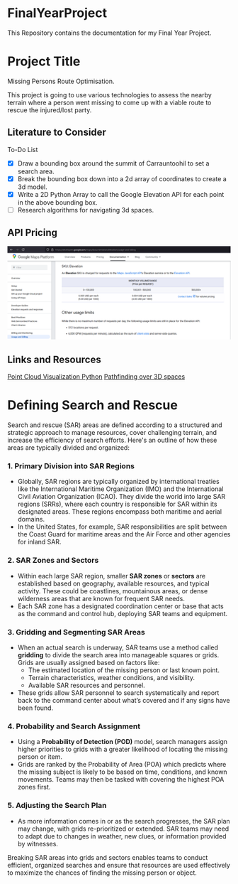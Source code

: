 # FinalYearProject
This Repository contains the documentation for my Final Year Project.

# Project Title
Missing Persons Route Optimisation.

This project is going to use various technologies to assess the nearby terrain where a person went missing to come up with a viable route to rescue the injured/lost party.

## Literature to Consider

To-Do List
- [x] Draw a bounding box around the summit of Carrauntoohil to set a search area.
- [x] Break the bounding box down into a 2d array of coordinates to create a 3d model.
- [x] Write a 2D Python Array to call the Google Elevation API for each point in the above bounding box.
- [ ] Research algorithms for navigating 3d spaces.

## API Pricing
![API Pricing](Screenshots/ElevationApiPricing.PNG)

## Links and Resources
[Point Cloud Visualization Python](https://learngeodata.eu/visualise-massive-point-cloud-in-python/)
[Pathfinding over 3D spaces](https://ascane.github.io/assets/portfolio/pathfinding3d-report.pdf)

# Defining Search and Rescue
Search and rescue (SAR) areas are defined according to a structured and strategic approach to manage resources, cover challenging terrain, and increase the efficiency of search efforts. Here's an outline of how these areas are typically divided and organized:

### 1. **Primary Division into SAR Regions**
   - Globally, SAR regions are typically organized by international treaties like the International Maritime Organization (IMO) and the International Civil Aviation Organization (ICAO). They divide the world into large SAR regions (SRRs), where each country is responsible for SAR within its designated areas. These regions encompass both maritime and aerial domains.
   - In the United States, for example, SAR responsibilities are split between the Coast Guard for maritime areas and the Air Force and other agencies for inland SAR.

### 2. **SAR Zones and Sectors**
   - Within each large SAR region, smaller **SAR zones** or **sectors** are established based on geography, available resources, and typical activity. These could be coastlines, mountainous areas, or dense wilderness areas that are known for frequent SAR needs.
   - Each SAR zone has a designated coordination center or base that acts as the command and control hub, deploying SAR teams and equipment.

### 3. **Gridding and Segmenting SAR Areas**
   - When an actual search is underway, SAR teams use a method called **gridding** to divide the search area into manageable squares or grids. Grids are usually assigned based on factors like:
      - The estimated location of the missing person or last known point.
      - Terrain characteristics, weather conditions, and visibility.
      - Available SAR resources and personnel.
   - These grids allow SAR personnel to search systematically and report back to the command center about what’s covered and if any signs have been found.

### 4. **Probability and Search Assignment**
   - Using a **Probability of Detection (POD)** model, search managers assign higher priorities to grids with a greater likelihood of locating the missing person or item.
   - Grids are ranked by the Probability of Area (POA) which predicts where the missing subject is likely to be based on time, conditions, and known movements. Teams may then be tasked with covering the highest POA zones first.

### 5. **Adjusting the Search Plan**
   - As more information comes in or as the search progresses, the SAR plan may change, with grids re-prioritized or extended. SAR teams may need to adapt due to changes in weather, new clues, or information provided by witnesses.

Breaking SAR areas into grids and sectors enables teams to conduct efficient, organized searches and ensure that resources are used effectively to maximize the chances of finding the missing person or object.